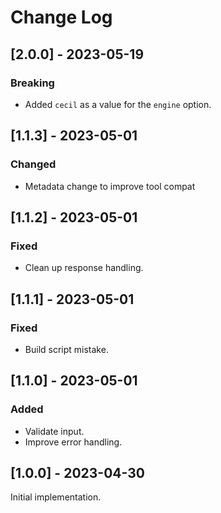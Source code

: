 # Change Log

## [2.0.0] - 2023-05-19

### Breaking

- Added `cecil` as a value for the `engine` option.

## [1.1.3] - 2023-05-01

### Changed

- Metadata change to improve tool compat

## [1.1.2] - 2023-05-01

### Fixed

- Clean up response handling.

## [1.1.1] - 2023-05-01

### Fixed

- Build script mistake.

## [1.1.0] - 2023-05-01

### Added

- Validate input.
- Improve error handling.

## [1.0.0] - 2023-04-30

Initial implementation.
